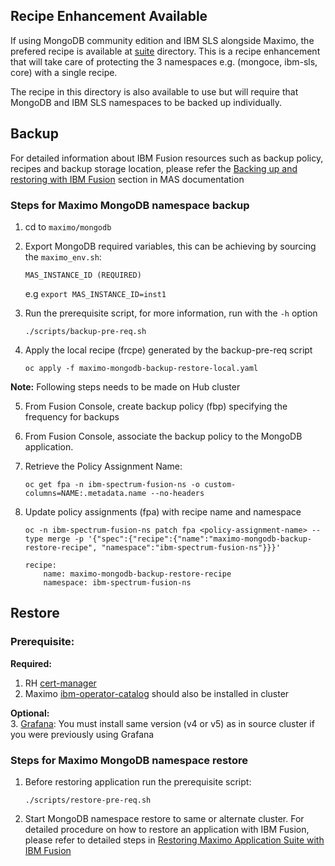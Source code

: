 Recipe Enhancement Available
----

If using MongoDB community edition and IBM SLS alongside Maximo, the prefered recipe is available at [suite](../suite/) directory. 
This is a recipe enhancement that will take care of protecting the 3 namespaces e.g. (mongoce, ibm-sls, core) with a single recipe. 

The recipe in this directory is also available to use but will require that MongoDB and IBM SLS namespaces to be backed up individually. 

Backup
----
For detailed information about IBM Fusion resources such as backup policy, recipes and backup storage location, please refer the [Backing up and restoring with IBM Fusion](https://www.ibm.com/docs/en/masv-and-l/continuous-delivery?topic=suite-backing-up-restoring-storage-fusion#taskt_backing_up_and_restoring_with_ibm_fusion__steps__1) section in MAS documentation <br>

### Steps for Maximo MongoDB namespace backup

1. cd to `maximo/mongodb`
2. Export MongoDB required variables, this can be achieving by sourcing the `maximo_env.sh`:
    ```
    MAS_INSTANCE_ID (REQUIRED)
    ```

    e.g
    `export MAS_INSTANCE_ID=inst1`

3. Run the prerequisite script, for more information, run with the `-h` option

    `./scripts/backup-pre-req.sh`

4. Apply the local recipe (frcpe) generated by the backup-pre-req script

    `oc apply -f maximo-mongodb-backup-restore-local.yaml`

**Note:** Following steps needs to be made on Hub cluster

5. From Fusion Console, create backup policy (fbp) specifying the frequency for backups
6. From Fusion Console, associate the backup policy to the MongoDB application. 
7.  Retrieve the Policy Assignment Name:

    `oc get fpa -n ibm-spectrum-fusion-ns -o custom-columns=NAME:.metadata.name --no-headers`
8.  Update policy assignments (fpa) with recipe name and namespace

    `oc -n ibm-spectrum-fusion-ns patch fpa <policy-assignment-name> --type merge -p '{"spec":{"recipe":{"name":"maximo-mongodb-backup-restore-recipe", "namespace":"ibm-spectrum-fusion-ns"}}}'`
    ```
    recipe:
        name: maximo-mongodb-backup-restore-recipe
        namespace: ibm-spectrum-fusion-ns
    ```

Restore
----
### Prerequisite:
**Required:** <br>
1. RH [cert-manager](https://ibm-mas.github.io/ansible-devops/roles/cert_manager/)<br>
2. Maximo [ibm-operator-catalog](https://ibm-mas.github.io/ansible-devops/roles/ibm_catalogs/) should also be installed in cluster

**Optional:** <br>
3. [Grafana](https://ibm-mas.github.io/ansible-devops/roles/grafana/): You must install same version (v4 or v5) as in source cluster if you were previously using Grafana

### Steps for Maximo MongoDB namespace restore
1. Before restoring application run the prerequisite script:

    `./scripts/restore-pre-req.sh`
2. Start MongoDB namespace restore to same or alternate cluster. For detailed procedure on how to restore an application with IBM Fusion, please refer to detailed steps in [Restoring Maximo Application Suite with IBM Fusion](https://www.ibm.com/docs/en/masv-and-l/continuous-delivery?topic=suite-backing-up-restoring-storage-fusion#restore_mas_w_fusion__title__1)

